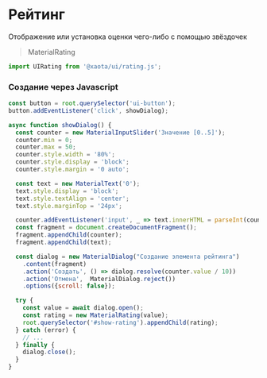 # Рейтинг
Отображение или установка оценки чего-либо с помощью звёздочек

> MaterialRating

```javascript
import UIRating from '@xaota/ui/rating.js';
```

<ui-html>
  <ui-rating></ui-rating>
  <ui-rating value="3"></ui-rating>
  <ui-rating value="2.4"></ui-rating>
  <ui-rating value="2" disabled></ui-rating>
  <ui-rating value="1.6" disabled></ui-rating>
</ui-html>

### Создание через Javascript
```javascript
const button = root.querySelector('ui-button');
button.addEventListener('click', showDialog);

async function showDialog() {
  const counter = new MaterialInputSlider('Значение [0..5]');
  counter.min = 0;
  counter.max = 50;
  counter.style.width = '80%';
  counter.style.display = 'block';
  counter.style.margin = '0 auto';

  const text = new MaterialText('0');
  text.style.display = 'block';
  text.style.textAlign = 'center';
  text.style.marginTop = '24px';

  counter.addEventListener('input', _ => text.innerHTML = parseInt(counter.value) / 10);
  const fragment = document.createDocumentFragment();
  fragment.appendChild(counter);
  fragment.appendChild(text);

  const dialog = new MaterialDialog("Создание элемента рейтинга")
    .content(fragment)
    .action('Создать', () => dialog.resolve(counter.value / 10))
    .action('Отмена',  MaterialDialog.reject())
    .options({scroll: false});

  try {
    const value = await dialog.open();
    const rating = new MaterialRating(value);
    root.querySelector('#show-rating').appendChild(rating);
  } catch (error) {
    // ...
  } finally {
    dialog.close();
  }
}
```
